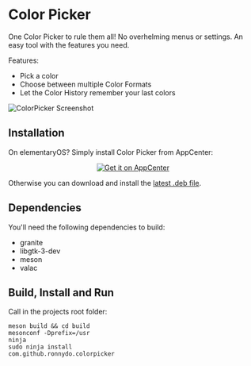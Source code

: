 # Color Picker

One Color Picker to rule them all! No overhelming menus or settings. An easy tool with the features you need.

Features:
* Pick a color
* Choose between multiple Color Formats
* Let the Color History remember your last colors

![ColorPicker Screenshot](https://raw.github.com/ronnydo/colorpicker/master/data/screenshot.png)

## Installation
On elementaryOS? Simply install Color Picker from AppCenter:
<p align="center">
  <a href="https://appcenter.elementary.io/com.github.ronnydo.colorpicker">
    <img src="https://appcenter.elementary.io/badge.svg" alt="Get it on AppCenter">
  </a>
</p>

Otherwise you can download and install the [latest .deb file](https://github.com/ronnydo/colorpicker/release/latest).

## Dependencies
You'll need the following dependencies to build:
* granite
* libgtk-3-dev
* meson
* valac

## Build, Install and Run
Call in the projects root folder:

    meson build && cd build
    mesonconf -Dprefix=/usr
    ninja
    sudo ninja install
    com.github.ronnydo.colorpicker

